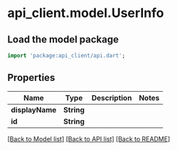 # api_client.model.UserInfo

## Load the model package
```dart
import 'package:api_client/api.dart';
```

## Properties
Name | Type | Description | Notes
------------ | ------------- | ------------- | -------------
**displayName** | **String** |  | 
**id** | **String** |  | 

[[Back to Model list]](../README.md#documentation-for-models) [[Back to API list]](../README.md#documentation-for-api-endpoints) [[Back to README]](../README.md)


